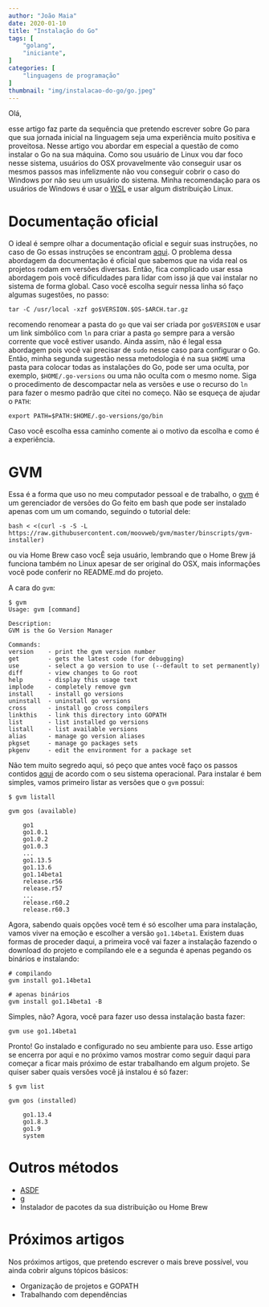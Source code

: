 ```yaml
---
author: "João Maia"
date: 2020-01-10
title: "Instalação do Go"
tags: [
    "golang",
    "iniciante",
]
categories: [
    "linguagens de programação"
]
thumbnail: "img/instalacao-do-go/go.jpeg"
---
```


Olá,

esse artigo faz parte da sequência que pretendo escrever sobre Go para que sua jornada inicial na linguagem seja uma experiência muito positiva e proveitosa. Nesse artigo vou abordar em especial a questão de como instalar o Go na sua máquina. Como sou usuário de Linux vou dar foco nesse sistema, usuários do OSX provavelmente vão conseguir usar os mesmos passos mas infelizmente não vou conseguir cobrir o caso do Windows por não seu um usuário do sistema. Minha recomendação para os usuários de Windows é usar o [WSL](https://docs.microsoft.com/pt-br/windows/wsl/install-win10) e usar algum distribuição Linux.

# Documentação oficial

O ideal é sempre olhar a documentação oficial e seguir suas instruções, no caso de Go essas instruções se encontram [aqui](https://golang.org/doc/install). O problema dessa abordagem da documentação é oficial que sabemos que na vida real os projetos rodam em versões diversas. Então, fica complicado usar essa abordagem pois você dificuldades para lidar com isso já que vai instalar no sistema de forma global. Caso você escolha seguir nessa linha só faço algumas sugestões, no passo:

    tar -C /usr/local -xzf go$VERSION.$OS-$ARCH.tar.gz

recomendo renomear a pasta do `go` que vai ser criada por `go$VERSION` e usar um link simbólico com `ln` para criar a pasta `go` sempre para a versão corrente que você estiver usando. Ainda assim, não é legal essa abordagem pois você vai precisar de `sudo` nesse caso para configurar o Go. Então, minha segunda sugestão nessa metodologia é na sua `$HOME` uma pasta para colocar todas as instalações do Go, pode ser uma oculta, por exemplo, `$HOME/.go-versions` ou uma não oculta com o mesmo nome. Siga o procedimento de descompactar nela as versões e use o recurso do `ln` para fazer o mesmo padrão que citei no começo. Não se esqueça de ajudar o `PATH`:

    export PATH=$PATH:$HOME/.go-versions/go/bin

Caso você escolha essa caminho comente ai o motivo da escolha e como é a experiência.

# GVM

Essa é a forma que uso no meu computador pessoal e de trabalho, o [gvm](https://github.com/moovweb/gvm) é um gerenciador de versões do Go feito em bash que pode ser instalado apenas com um um comando, seguindo o tutorial dele:

    bash < <(curl -s -S -L https://raw.githubusercontent.com/moovweb/gvm/master/binscripts/gvm-installer)

ou via Home Brew caso vocÊ seja usuário, lembrando que o Home Brew já funciona também no Linux apesar de ser original do OSX, mais informações você pode conferir no README.md do projeto.

A cara do `gvm`:

    $ gvm
    Usage: gvm [command]

    Description:
    GVM is the Go Version Manager

    Commands:
    version    - print the gvm version number
    get        - gets the latest code (for debugging)
    use        - select a go version to use (--default to set permanently)
    diff       - view changes to Go root
    help       - display this usage text
    implode    - completely remove gvm
    install    - install go versions
    uninstall  - uninstall go versions
    cross      - install go cross compilers
    linkthis   - link this directory into GOPATH
    list       - list installed go versions
    listall    - list available versions
    alias      - manage go version aliases
    pkgset     - manage go packages sets
    pkgenv     - edit the environment for a package set

Não tem muito segredo aqui, só peço que antes você faço os passos contidos [aqui](https://github.com/moovweb/gvm#linux-requirements) de acordo com o seu sistema operacional. Para instalar é bem simples, vamos primeiro listar as versões que o `gvm` possui:

    $ gvm listall

    gvm gos (available)

        go1
        go1.0.1
        go1.0.2
        go1.0.3
        ...
        go1.13.5
        go1.13.6
        go1.14beta1
        release.r56
        release.r57
        ...
        release.r60.2
        release.r60.3

Agora, sabendo quais opções você tem é só escolher uma para instalação, vamos viver na emoção e escolher a versão `go1.14beta1`. Existem duas formas de proceder daqui, a primeira você vai fazer a instalação fazendo o download do projeto e compilando ele e a segunda é apenas pegando os binários e instalando:

    # compilando
    gvm install go1.14beta1

    # apenas binários
    gvm install go1.14beta1 -B

Simples, não? Agora, você para fazer uso dessa instalação basta fazer:

    gvm use go1.14beta1

Pronto! Go instalado e configurado no seu ambiente para uso. Esse artigo se encerra por aqui e no próximo vamos mostrar como seguir daqui para começar a ficar mais próximo de estar trabalhando em algum projeto. Se quiser saber quais versões você já instalou é só fazer:

    $ gvm list

    gvm gos (installed)

        go1.13.4
        go1.8.3
        go1.9
        system

# Outros métodos

- [ASDF](https://github.com/kennyp/asdf-golang)
- [g](https://github.com/stefanmaric/g)
- Instalador de pacotes da sua distribuição ou Home Brew

# Próximos artigos

Nos próximos artigos, que pretendo escrever o mais breve possível, vou ainda cobrir alguns tópicos básicos:
- Organização de projetos e GOPATH
- Trabalhando com dependências
